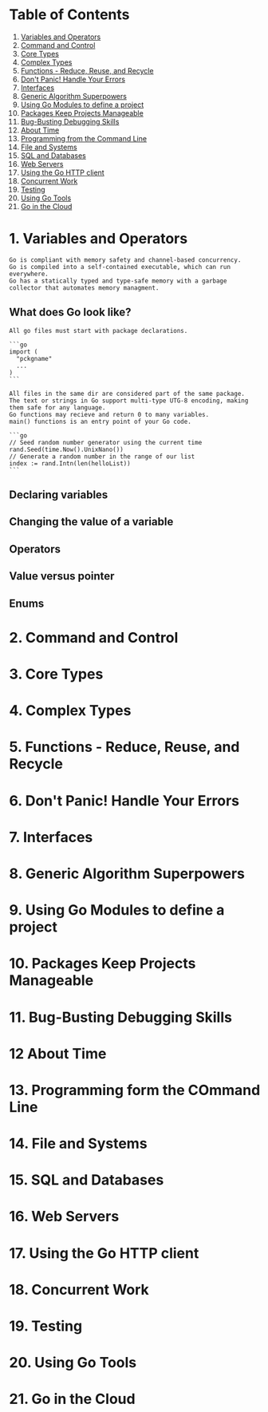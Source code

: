 # Table of Contents

1. [Variables and Operators](#1-variables-and-operators)
2. [Command and Control](#2-command-and-control)
3. [Core Types](#3-core-types)
4. [Complex Types](#4-complex-types)
5. [Functions - Reduce, Reuse, and Recycle](#5-functions---reduce-reuse-and-recycle)
6. [Don't Panic! Handle Your Errors](#6-dont-panic-handle-your-errors)
7. [Interfaces](#7-interfaces)
8. [Generic Algorithm Superpowers](#8-generic-algorithm-superpowers)
9. [Using Go Modules to define a project](#9-using-go-modules-to-define-a-project)
10. [Packages Keep Projects Manageable](#10-packages-keep-projects-manageable)
11. [Bug-Busting Debugging Skills](#11-bug-busting-debugging-skills)
12. [About Time](#12-about-time)
13. [Programming from the Command Line](#13-programming-from-the-command-line)
14. [File and Systems](#14-file-and-systems)
15. [SQL and Databases](#15-sql-and-databases)
16. [Web Servers](#16-web-servers)
17. [Using the Go HTTP client](#17-using-the-go-http-client)
18. [Concurrent Work](#18-concurrent-work)
19. [Testing](#19-testing)
20. [Using Go Tools](#20-using-go-tools)
21. [Go in the Cloud](#21-go-in-the-cloud)

# 1. Variables and Operators
    Go is compliant with memory safety and channel-based concurrency.
    Go is compiled into a self-contained executable, which can run everywhere.
    Go has a statically typed and type-safe memory with a garbage collector that automates memory managment.

## What does Go look like?
    All go files must start with package declarations.
    
    ```go
    import (
      "pckgname"
      ...
    )
    ```

    All files in the same dir are considered part of the same package.
    The text or strings in Go support multi-type UTG-8 encoding, making them safe for any language.
    Go functions may recieve and return 0 to many variables.
    main() functions is an entry point of your Go code.
    
    ```go
    // Seed random number generator using the current time
    rand.Seed(time.Now().UnixNano())
    // Generate a random number in the range of our list
    index := rand.Intn(len(helloList))
    ```

## Declaring variables

## Changing the value of a variable 

## Operators

## Value versus pointer

## Enums 


# 2. Command and Control

# 3. Core Types

# 4. Complex Types

# 5. Functions - Reduce, Reuse, and Recycle

# 6. Don't Panic! Handle Your Errors

# 7. Interfaces

# 8. Generic Algorithm Superpowers

# 9. Using Go Modules to define a project

# 10. Packages Keep Projects Manageable

# 11. Bug-Busting Debugging Skills

# 12 About Time

# 13. Programming form the COmmand Line

# 14. File and Systems

# 15. SQL and Databases

# 16. Web Servers

# 17. Using the Go HTTP client

# 18. Concurrent Work

# 19. Testing 

# 20. Using Go Tools

# 21. Go in the Cloud

